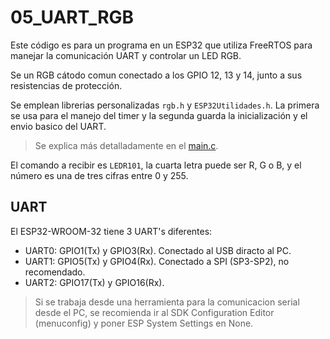 # 05_UART_RGB

Este código es para un programa en un ESP32 que utiliza FreeRTOS para manejar la comunicación UART y controlar un LED RGB.

Se un RGB cátodo comun conectado a los GPIO 12, 13 y 14, junto a sus resistencias de protección.

Se emplean librerias personalizadas `rgb.h` y `ESP32Utilidades.h`. La primera se usa para el manejo del timer y la segunda guarda la inicialización y el envio basico del UART.

> Se explica más detalladamente en el [main.c](https://github.com/Ever-Alarcon/sistemas-tiempo-real/blob/main/UART-RGB/main/main.c).

El comando a recibir es `LEDR101`, la cuarta letra puede ser R, G o B, y el número es una de tres cifras entre 0 y 255.

## UART

El ESP32-WROOM-32 tiene 3 UART's diferentes:

* UART0: GPIO1(Tx) y GPIO3(Rx). Conectado al USB diracto al PC.
* UART1: GPIO5(Tx) y GPIO4(Rx). Conectado a SPI (SP3-SP2), no recomendado.
* UART2: GPIO17(Tx) y GPIO16(Rx).

> Si se trabaja desde una herramienta para la comunicacion serial desde el PC, se recomienda ir al SDK Configuration Editor (menuconfig) y poner ESP System Settings en None.
